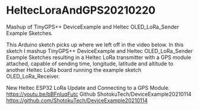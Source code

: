 # HeltecLoraAndGPS20210220
Mashup of TinyGPS++ DeviceExample and Heltec OLED_LoRa_Sender Example Sketches.

This Arduino sketch picks up where we left off in the video below. In this sketch I mashup TinyGPS++ DeviceExample and Heltec OLED_LoRa_Sender Example Sketches resulting in a Heltec LoRa transmitter with a GPS module attached, capable of sending time, longitude, latitude and altitude to another Heltec LoRa board running the example sketch OLED_LoRa_Receiver. 

New Heltec ESP32 LoRa Update and Connecting to a GPS Module.
https://youtu.be/bBFnIuqFutc
Github ShotokuTech/DeviceExample20210114 
https://github.com/ShotokuTech/DeviceExample20210114
